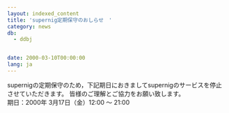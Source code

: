 ```yaml
---
layout: indexed_content
title: 'supernig定期保守のおしらせ　'
category: news
db:
  - ddbj


date: 2000-03-10T00:00:00
lang: ja
---
```


supernigの定期保守のため，下記期日におきましてsupernigのサービスを停止させていただきます。 皆様のご理解とご協力をお願い致します。<br>期日：2000年 3月17日（金）12:00 ～ 21:00
